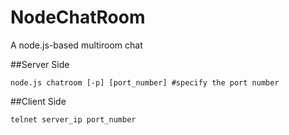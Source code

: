 NodeChatRoom
============

A node.js-based multiroom chat

##Server Side

```
node.js chatroom [-p] [port_number] #specify the port number
```

##Client Side
```
telnet server_ip port_number
```

